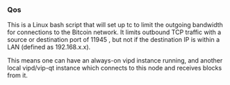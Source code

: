 ### Qos ###

This is a Linux bash script that will set up tc to limit the outgoing bandwidth for connections to the Bitcoin network. It limits outbound TCP traffic with a source or destination port of 11945
, but not if the destination IP is within a LAN (defined as 192.168.x.x).

This means one can have an always-on vipd instance running, and another local vipd/vip-qt instance which connects to this node and receives blocks from it.
